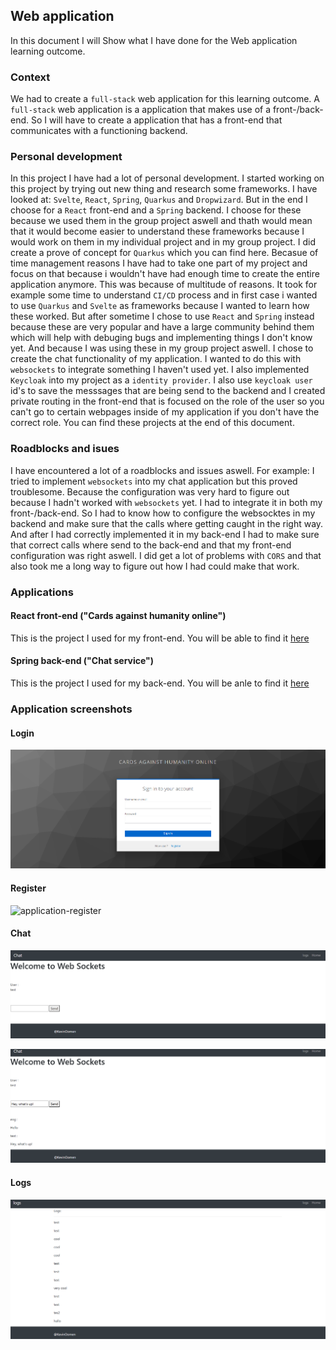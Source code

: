 ## Web application
In this document I will Show what I have done for the Web application learning outcome.

### Context
We had to create a `full-stack` web application for this learning outcome. A `full-stack` web application is a application that makes use of a front-/back-end. So I will have to create a application that has a front-end that communicates with a functioning backend.

### Personal development
In this project I have had a lot of personal development. I started working on this project by trying out new thing and research some frameworks. I have looked at: `Svelte`, `React`, `Spring`, `Quarkus` and `Dropwizard`. But in the end I choose for a `React` front-end and a `Spring` backend. I choose for these because we used them in the group project aswell and thath would mean that it would become easier to understand these frameworks because I would work on them in my individual project and in my group project. I did create a prove of concept for `Quarkus` which you can find here. Becasue of time management reasons I have had to take one part of my project and focus on that because i wouldn't have had enough time to create the entire application anymore. This was because of multitude of reasons. It took for example some time to understand `CI/CD` process and in first case i wanted to use `Quarkus` and `Svelte` as frameworks because I wanted to learn how these worked. But after sometime I chose to use `React` and `Spring` instead because these are very popular and have a large community behind them which will help with debuging bugs and implementing things I don't know yet. And because I was using these in my group project aswell. I chose to create the chat functionality of my application. I wanted to do this with `websockets` to integrate something I haven't used yet. I also implemented `Keycloak` into my project as a `identity provider`. I also use `keycloak user` id's to save the messsages that are being send to the backend and I created private routing in the front-end that is focused on the role of the user so you can't go to certain webpages inside of my application if you don't have the correct role. You can find these projects at the end of this document.
### Roadblocks and isues
I have encountered a lot of a roadblocks and issues aswell. For example: I tried to implement `websockets` into my chat application but this proved troublesome. Because the configuration was very hard to figure out because I hadn't worked with `websockets` yet. I had to integrate it in both my front-/back-end. So I had to know how to configure the websocktes in my backend and make sure that the calls where getting caught in the right way. And after I had correctly implemented it in my back-end I had to make sure that correct calls where send to the back-end and that my front-end configuration was right aswell. I did get a lot of problems with `CORS` and that also took me a long way to figure out how I had could make that work.
### Applications
#### React front-end ("Cards against humanity online")
This is the project I used for my front-end. You will be able to find it [here](https://github.com/KevinOomenTheDeveloper/cards-against-humanity-online)

#### Spring back-end ("Chat service")
This is the project I used for my back-end. You will be anle to find it [here](https://github.com/KevinOomenTheDeveloper/chat-service)

### Application screenshots
#### Login
![application-login](../Individual-project/Images/application-login.png)
#### Register
![application-register](../Individual-project/Images/application-register.png)
#### Chat
![application-chat-1](../Individual-project/Images/application-chat-1.png)

![application-chat-2](../Individual-project/Images/application-chat-2.png)
#### Logs
![application-logs](../Individual-project/Images/application-logs.png)
